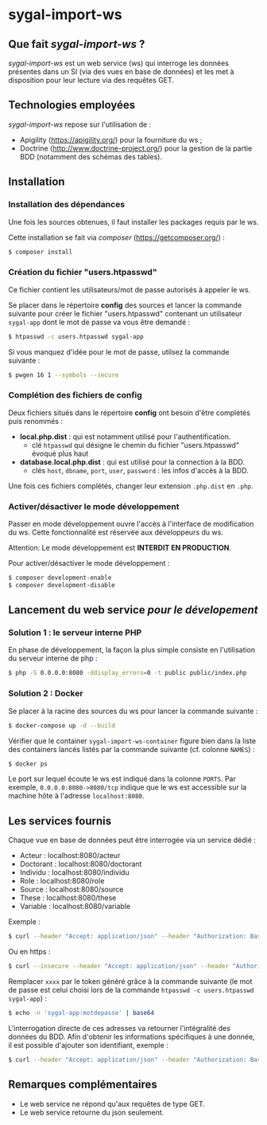 # sygal-import-ws


## Que fait *sygal-import-ws* ?

*sygal-import-ws* est un web service (ws) qui interroge les données présentes dans un SI (via des vues en base de données) 
et les met à disposition pour leur lecture via des requêtes GET.


## Technologies employées

*sygal-import-ws* repose sur l'utilisation de :
- Apigility (https://apigility.org/) pour la fourniture du ws ;
- Doctrine (http://www.doctrine-project.org/) pour la gestion de la partie BDD (notamment des schémas des tables).


## Installation

### Installation des dépendances

Une fois les sources obtenues, il faut installer les packages requis par le ws.

Cette installation se fait via *composer* (https://getcomposer.org/) :

```bash
$ composer install
```

### Création du fichier "users.htpasswd"

Ce fichier contient les utilisateurs/mot de passe autorisés à appeler le ws.

Se placer dans le répertoire **config** des sources et lancer la commande suivante pour créer le fichier "users.htpasswd" 
contenant un utilisateur `sygal-app` dont le mot de passe va vous être demandé :

```bash
$ htpasswd -c users.htpasswd sygal-app
```

Si vous manquez d'idée pour le mot de passe, utilsez la commande suivante :

```bash
$ pwgen 16 1 --symbols --secure
```

### Complétion des fichiers de config

Deux fichiers situés dans le répertoire **config** ont besoin d'être complétés puis renommés :

  - **local.php.dist** : qui est notamment utilisé pour l'authentification.
    - clé `htpasswd` qui désigne le chemin du fichier "users.htpasswd" évoqué plus haut
  - **database.local.php.dist** : qui est utilisé pour la connection à la BDD.
    - clés `host`, `dbname`, `port`, `user`, `password` : les infos d'accès à la BDD.
 
Une fois ces fichiers complétés, changer leur extension `.php.dist` en `.php`.

### Activer/désactiver le mode développement

Passer en mode développement ouvre l'accès à l'interface de modification du ws.
Cette fonctionnalité est réservée aux développeurs du ws.
 
Attention: Le mode développement est **INTERDIT EN PRODUCTION**.

Pour activer/désactiver le mode développement :

```bash
$ composer development-enable
$ composer development-disable
``` 


## Lancement du web service *pour le dévelopement*

### Solution 1 : le serveur interne PHP
 
En phase de développement, la façon la plus simple consiste en l'utilisation 
du serveur interne de php :

 ```bash
$ php -S 0.0.0.0:8080 -ddisplay_errors=0 -t public public/index.php
 ```

### Solution 2 : Docker

Se placer à la racine des sources du ws pour lancer la commande suivante :

```bash
$ docker-compose up -d --build
```

Vérifier que le container `sygal-import-ws-container` figure bien dans la liste des containers
lancés listés par la commande suivante (cf. colonne `NAMES`) :

```bash
$ docker ps
```

Le port sur lequel écoute le ws est indiqué dans la colonne `PORTS`. 
Par exemple, `0.0.0.0:8080->8080/tcp` indique que le ws est accessible sur la machine hôte 
à l'adresse `localhost:8080`.


## Les services fournis
 
Chaque vue en base de données peut être interrogée via un service dédié :
* Acteur :      localhost:8080/acteur
* Doctorant :   localhost:8080/doctorant
* Individu :    localhost:8080/individu
* Role :        localhost:8080/role
* Source :      localhost:8080/source
* These :       localhost:8080/these
* Variable :    localhost:8080/variable

Exemple :
```bash
$ curl --header "Accept: application/json" --header "Authorization: Basic xxxx" localhost:8080/variable
```

Ou en https :
```bash
$ curl --insecure --header "Accept: application/json" --header "Authorization: Basic xxxx" https://localhost:8443/variable
```

Remplacer `xxxx` par le token généré grâce à la commande suivante 
(le mot de passe est celui choisi lors de la commande `htpasswd -c users.htpasswd sygal-app`) :
```bash
$ echo -n 'sygal-app:motdepasse' | base64
```

L'interrogation directe de ces adresses va retourner l'intégralité des données du BDD.
Afin d'obtenir les informations spécifiques à une donnée, il est possible d'ajouter son identifiant, exemple :
```bash
$ curl --header "Accept: application/json" --header "Authorization: Basic xxxx" localhost:8080/variable/ETB_LIB_NOM_RESP
```


## Remarques complémentaires

* Le web service ne répond qu'aux requêtes de type GET.
* Le web service retourne du json seulement.
